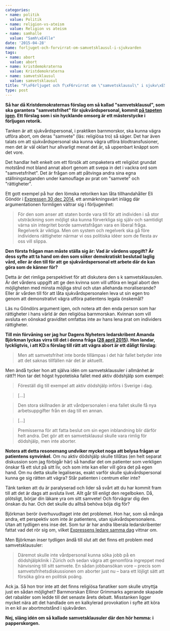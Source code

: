 ```yaml
---
categories:
- name: politik
  value: Politik
- name: religion-vs-ateism
  value: Religion vs ateism
- name: samhalle
  value: "Samh\xE4lle"
date: '2015-04-28'
name: forljuget-och-forvirrat-om-samvetsklausul-i-sjukvarden
tags:
- name: abort
  value: abort
- name: kristdemokraterna
  value: Kristdemokraterna
- name: samvetsklausul
  value: samvetsklausul
title: "F\xF6rljuget och f\xF6rvirrat om \"samvetsklausul\" i sjukv\xE5rden"
type: post
---
```

**Så har då Kristdemokraternas förslag om så kallad "samvetsklausul", som ska garantera "samvetsfrihet" för sjukvårdspersonal, kommit [på tapeten igen](http://www.aftonbladet.se/nyheter/article20690230.ab). Ett förslag som i sin hycklande omsorg är ett mästerstycke i förljugen retorik.**

Tanken är att sjukvårdspersonal, i praktiken barnmorskor, ska kunna vägra utföra abort, om deras "samvete" (läs: religiösa tro) så säger. Det har även talats om att sjukvårdspersonal ska kunna vägra utföra blodtransfusioner, men det är väl oklart hur allvarligt menat det är, så uppenbart knäppt som det vore.

Det handlar helt enkelt om ett försök att ompaketera ett religiöst grundat motstånd mot bland annat abort genom att svepa in det i vackra ord som "samvetsfrihet". Det är frågan om att påtvinga andra sina egna ställningstaganden under kamouflage av prat om "samvete" och "rättigheter".

Ett gott exempel på hur den lömska retoriken kan låta tillhandahåller Eli Göndör i [Expressen 30 dec 2014](http://www.expressen.se/debatt/samvetsfrihet-borde-vara-liberal-hjartefraga/), ett anmärkningsvärt inlägg där argumentationen formligen vältrar sig i förljugenhet:

> För den som anser att staten borde vara till för att individen i så stor utsträckning som möjligt ska kunna förverkliga sig själv och samtidigt värna sin integritet borde samvetsfrågan vara en liberal fråga. Regelverk är viktiga. Men om system och regelverk ska gå före individens rättigheter närmar vi oss politiska idéer som de flesta av oss vill slippa.

**Den första frågan man måste ställa sig är: Vad är vårdens uppgift? Är dess syfte att ta hand om den som söker demokratiskt beslutad laglig vård, eller är den till för att ge sjukvårdspersonal ett arbete där de kan göra som de känner för?**

Detta är det rimliga perspektivet för att diskutera den s k samvetsklausulen. Är det vårdens uppgift att ge den kvinna som vill utföra en legal abort den möjligheten med minsta möjliga strul och utan allehanda moraliserande? Eller är vården till för att låta sjukvårdspersonalen leva ut sin egen tro genom att demonstrativt vägra utföra patientens legala önskemål?

Läs nu Göndörs argument igen, och notera att den enda person som har rättigheter i hans värld är den religiösa barnmorskan. Kvinnan som vill avsluta en oönskad graviditet omfattas inte av hans lena prat om individers rättigheter.

**Till min förvåning ser jag hur Dagens Nyheters ledarskribent Amanda Björkman lyckas virra till det i denna fråga ([28 april 2015](http://www.dn.se/ledare/signerat/amanda-bjorkman-samvetet-inget-skal-att-neka-abort/)). Hon landar, lyckligtvis, i att KD:s förslag till rätt att vägra abort är ett dåligt förslag:**

> Men att samvetsfrihet inte borde tillämpas i det här fallet betyder inte att det saknas tillfällen när det är aktuellt.

Men ändå tycker hon att själva idén om samvetsklausuler i allmänhet är rätt?! Hon tar det högst hypotetiska fallet med aktiv dödshjälp som exempel:

> Föreställ dig till exempel att aktiv dödshjälp införs i Sverige i dag.

> [...]

> Den stora skillnaden är att vårdpersonalen i ena fallet skulle få nya arbetsuppgifter från en dag till en annan.

> [...]

> Premisserna för att fatta beslut om sin egen inblandning blir därför helt andra. Det gör att en samvetsklausul skulle vara rimlig för dödshjälp, men inte aborter.

**Notera att detta resonemang undviker mycket noga att belysa frågan ur patientens synvinkel.** Om nu aktiv dödshjälp skulle tillåtas (en helt separat diskussion som jag förbigår här) så handlar det om patienter som verkligen önskar få ett slut på sitt liv, och som inte kan eller vill göra det på egen hand. Om nu detta skulle legaliseras, exakt varför skulle sjukvårdspersonal kunna ge sig rätten att vägra? Står patienten i centrum eller inte?

Tänk tanken att du är paralyserad och lider så svårt att du har kommit fram till att det är dags att avsluta livet. Allt går till enligt den regelboken. Då, plötsligt, börjar din läkare yra om sitt samvete! Och förvägrar dig den önskan du har. Och det skulle du alltså behöva böja dig för?

Björkman berör överhuvudtaget inte det problemet. Hon har, som så många andra, ett perspektiv som inte är patientens, utan sjukvårdspersonalens. Utan att tydligen ens inse det. Som tur är har andra liberala ledarskribenter fattat vad det rör sig om, vilket [Expressens ledare samma dag](http://www.expressen.se/ledare/du-glomde-patienten-ebba-busch-thor/) vittnar om.

Men Björkman inser tydligen ändå till slut att det finns ett problem med samvetsklausuler:

> Däremot skulle inte vårdpersonal kunna söka jobb på en dödshjälpklinik i Zürich och sedan vägra att genomföra ingreppet med hänvisning till sitt samvete. En sådan jobbansökan vore – precis som samvetsfrihetsdiskussionen om aborter just nu – bara ett löjligt sätt att försöka göra en politisk poäng.

Ack ja. Så hon tror inte att det finns religiösa fanatiker som skulle utnyttja just en sådan möjlighet? Barnmorskan Ellinor Grimmarks agerande skapade det rabalder som ledde till det senaste årets debatt. Misstanken ligger mycket nära att det handlade om en kalkylerad provokation i syfte att köra in en kil av abortmotstånd i sjukvården.

**Nej, släng idén om så kallade samvetsklausuler där den hör hemma: i papperskorgen.**

